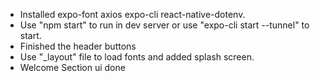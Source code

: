 - Installed expo-font axios expo-cli react-native-dotenv.
- Use "npm start" to run in dev server or use "expo-cli start --tunnel" to start.
- Finished the header buttons
- Use "_layout" file to load fonts and added splash screen.
- Welcome Section ui done